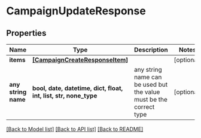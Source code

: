 # CampaignUpdateResponse


## Properties
Name | Type | Description | Notes
------------ | ------------- | ------------- | -------------
**items** | [**[CampaignCreateResponseItem]**](CampaignCreateResponseItem.md) |  | [optional] 
**any string name** | **bool, date, datetime, dict, float, int, list, str, none_type** | any string name can be used but the value must be the correct type | [optional]

[[Back to Model list]](../README.md#documentation-for-models) [[Back to API list]](../README.md#documentation-for-api-endpoints) [[Back to README]](../README.md)


